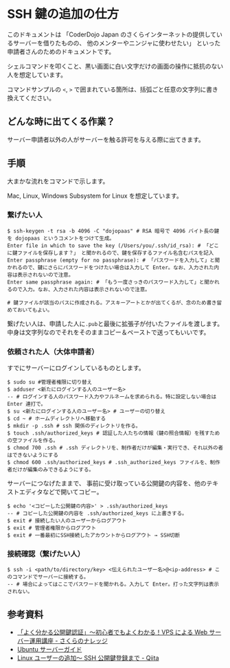 # SSH 鍵の追加の仕方

このドキュメントは
「CoderDojo Japan のさくらインターネットの提供しているサーバーを借りたものの、
他のメンターやニンジャに使わせたい」
といった申請者さんのためのドキュメントです。

シェルコマンドを叩くこと、黒い画面に白い文字だけの画面の操作に抵抗のない人を想定しています。

コマンドサンプルの `<`, `>` で囲まれている箇所は、括弧ごと任意の文字列に書き換えてください。

## どんな時に出てくる作業？

サーバー申請者以外の人がサーバーを触る許可を与える際に出てきます。

## 手順

大まかな流れをコマンドで示します。

Mac, Linux, Windows Subsystem for Linux を想定しています。

### 繋げたい人

```shell
$ ssh-keygen -t rsa -b 4096 -C "dojopaas" # RSA 暗号で 4096 バイト長の鍵を dojopaas というコメントをつけて生成。
Enter file in which to save the key (/Users/you/.ssh/id_rsa): # 「どこに鍵ファイルを保存します？」　と聞かれるので、鍵を保存するファイル名含むパスを記入
Enter passphrase (empty for no passphrase): # 「パスワードを入力して」と聞かれるので、鍵にさらにパスワードをつけたい場合は入力して Enter。なお、入力された内容は表示されないので注意。
Enter same passphrase again: # 「もう一度さっきのパスワード入力して」と聞かれるので入力。なお、入力された内容は表示されないので注意。

# 鍵ファイルが該当のパスに作成される。アスキーアートとかが出てくるが、念のため書き留めておいてもよい。
```

繋げたい人は、申請した人に`.pub`と最後に拡張子が付いたファイルを渡します。中身は文字列なのでそれをそのままコピー＆ペーストで送ってもいいです。

### 依頼された人（大体申請者）

すでにサーバーにログインしているものとします。

```shell
$ sudo su #管理者権限に切り替え
$ adduser <新たにログインする人のユーザー名>
-- # ログインする人のパスワード入力やフルネームを求められる。特に設定しない場合は Enter 連打で。
$ su <新たにログインする人のユーザー名> # ユーザーの切り替え
$ cd ~ # ホームディレクトリへ移動する
$ mkdir -p .ssh # ssh 関係のディレクトリを作る。
$ touch .ssh/authorized_keys # 認証した人たちの情報（鍵の照合情報）を残すための空ファイルを作る。
$ chmod 700 .ssh # .ssh ディレクトリを、制作者だけが編集・実行でき、それ以外の者はできないようにする
$ chmod 600 .ssh/authorized_keys # .ssh_authorized_keys ファイルを、制作者だけが編集のみできるようにする。
```

サーバーにつなげたままで、
事前に受け取っている公開鍵の内容を、他のテキストエディタなどで開いてコピー。

```shell
$ echo '<コピーした公開鍵の内容>' > .ssh/authorized_keys
-- # コピーした公開鍵の内容を .ssh/authorized_keys に上書きする。
$ exit # 接続したい人のユーザーからログアウト
$ exit # 管理者権限からログアウト
$ exit # 一番最初にSSH接続したアカウントからログアウト → SSH切断
```

### 接続確認（繋げたい人）

```shell
$ ssh -i <path/to/directory/key> <伝えられたユーザー名>@<ip-address> # このコマンドでサーバーに接続する。
-- # 場合によってはここでパスワードを聞かれる。入力して Enter。打った文字列は表示されない。
```

## 参考資料

* [「よく分かる公開鍵認証」～初心者でもよくわかる！VPS による Web サーバー運用講座 - さくらのナレッジ](http://knowledge.sakura.ad.jp/beginner/3543/)
* [Ubuntu サーバーガイド](https://help.ubuntu.com/lts/serverguide/index.html)
* [Linux ユーザーの追加〜 SSH 公開鍵登録まで - Qiita](https://qiita.com/soushiy/items/fabe64ec382a007a753c)
